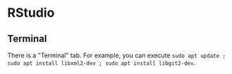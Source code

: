 # RStudio


## Terminal
There is a "Terminal" tab. For example, you can execute `sudo apt update ; sudo apt install libxml2-dev ; sudo apt install libgit2-dev`.
